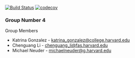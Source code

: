 [![Build Status](https://travis-ci.com/79-99/cs107-FinalProject.svg?token=NY52fXtysbRAJ9UcMZek&branch=master)](https://travis-ci.com/79-99/cs107-FinalProject) [![codecov](https://codecov.io/gh/79-99/cs107-FinalProject/branch/master/graph/badge.svg?token=KJFBZT01H3)](https://codecov.io/gh/79-99/cs107-FinalProject)

### Group Number 4

Group Members
* Katrina Gonzalez - katrina_gonzalez@college.harvard.edu
* Chenguang Li - chenguang_li@fas.harvard.edu
* Michael Neuder - michaelneuder@g.harvard.edu
